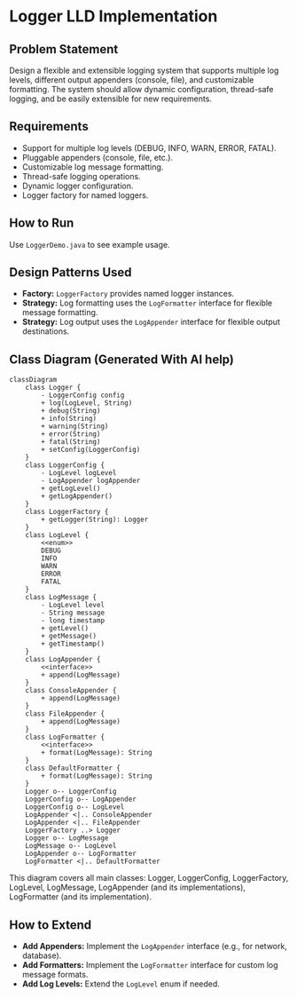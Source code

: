 # Logger LLD Implementation

## Problem Statement

Design a flexible and extensible logging system that supports multiple log levels, different output appenders (console, file), and customizable formatting. The system should allow dynamic configuration, thread-safe logging, and be easily extensible for new requirements.

## Requirements

- Support for multiple log levels (DEBUG, INFO, WARN, ERROR, FATAL).
- Pluggable appenders (console, file, etc.).
- Customizable log message formatting.
- Thread-safe logging operations.
- Dynamic logger configuration.
- Logger factory for named loggers.

## How to Run

Use `LoggerDemo.java` to see example usage.

## Design Patterns Used

- **Factory:** `LoggerFactory` provides named logger instances.
- **Strategy:** Log formatting uses the `LogFormatter` interface for flexible message formatting.
- **Strategy:** Log output uses the `LogAppender` interface for flexible output destinations.

## Class Diagram (Generated With AI help)

```mermaid
classDiagram
    class Logger {
        - LoggerConfig config
        + log(LogLevel, String)
        + debug(String)
        + info(String)
        + warning(String)
        + error(String)
        + fatal(String)
        + setConfig(LoggerConfig)
    }
    class LoggerConfig {
        - LogLevel logLevel
        - LogAppender logAppender
        + getLogLevel()
        + getLogAppender()
    }
    class LoggerFactory {
        + getLogger(String): Logger
    }
    class LogLevel {
        <<enum>>
        DEBUG
        INFO
        WARN
        ERROR
        FATAL
    }
    class LogMessage {
        - LogLevel level
        - String message
        - long timestamp
        + getLevel()
        + getMessage()
        + getTimestamp()
    }
    class LogAppender {
        <<interface>>
        + append(LogMessage)
    }
    class ConsoleAppender {
        + append(LogMessage)
    }
    class FileAppender {
        + append(LogMessage)
    }
    class LogFormatter {
        <<interface>>
        + format(LogMessage): String
    }
    class DefaultFormatter {
        + format(LogMessage): String
    }
    Logger o-- LoggerConfig
    LoggerConfig o-- LogAppender
    LoggerConfig o-- LogLevel
    LogAppender <|.. ConsoleAppender
    LogAppender <|.. FileAppender
    LoggerFactory ..> Logger
    Logger o-- LogMessage
    LogMessage o-- LogLevel
    LogAppender o-- LogFormatter
    LogFormatter <|.. DefaultFormatter
```

This diagram covers all main classes: Logger, LoggerConfig, LoggerFactory, LogLevel, LogMessage, LogAppender (and its implementations), LogFormatter (and its implementation).

## How to Extend

- **Add Appenders:** Implement the `LogAppender` interface (e.g., for network, database).
- **Add Formatters:** Implement the `LogFormatter` interface for custom log message formats.
- **Add Log Levels:** Extend the `LogLevel` enum if needed.
